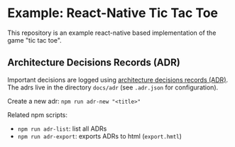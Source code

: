 # Example: React-Native Tic Tac Toe

This repository is an example react-native based implementation of the game "tic tac toe".


## Architecture Decisions Records (ADR)

Important decisions are logged using [architecture decisions records (ADR)](https://adr.github.io).
The adrs live in the directory `docs/adr` (see `.adr.json` for configuration).

Create a new adr:
`npm run adr-new "<title>"`

Related npm scripts:
 - `npm run adr-list`: list all ADRs
 - `npm run adr-export`: exports ADRs to html (`export.hmtl`)
